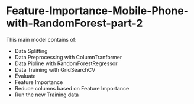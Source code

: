 # Feature-Importance-Mobile-Phone-with-RandomForest-part-2
This main model contains of:
- Data Splitting
- Data Preprocessing with ColumnTranformer
- Data Pipline with RandomForestRegressor
- Data Training with GridSearchCV
- Evaluate
- Feature Importance
- Reduce columns based on Feature Importance
- Run the new Training data
